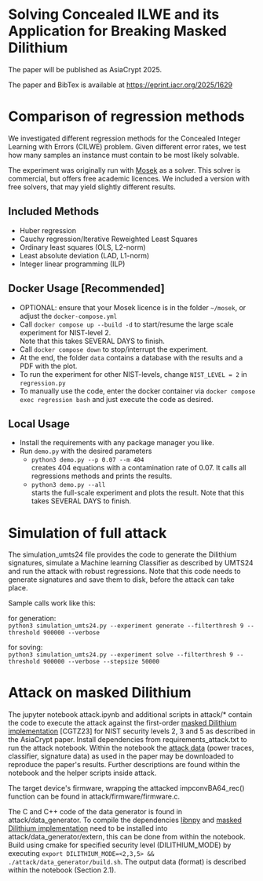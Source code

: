 Solving Concealed ILWE and its Application for Breaking Masked Dilithium
===

The paper will be published as AsiaCrypt 2025. 

The paper and BibTex is available at https://eprint.iacr.org/2025/1629

# Comparison of regression methods
We investigated different regression methods for the Concealed Integer Learning with Errors (CILWE) problem.
Given different error rates, we test how many samples an instance must contain to be most likely solvable.

The experiment was originally run with [Mosek](https://www.mosek.com/) as a solver. This solver is commercial, but offers free academic licences.
We included a version with free solvers, that may yield slightly different results.

## Included Methods
* Huber regression
* Cauchy regression/Iterative Reweighted Least Squares
* Ordinary least squares (OLS, L2-norm)
* Least absolute deviation (LAD, L1-norm)
* Integer linear programming (ILP)

## Docker Usage [Recommended]
* OPTIONAL: ensure that your Mosek licence is in the folder `~/mosek`, or adjust the `docker-compose.yml`
* Call `docker compose up --build -d` to start/resume the large scale experiment for NIST-level 2.  
  Note that this takes SEVERAL DAYS to finish.
* Call `docker compose down` to stop/interrupt the experiment.
* At the end, the folder `data` contains a database with the results and a PDF with the plot.
* To run the experiment for other NIST-levels, change `NIST_LEVEL = 2` in `regression.py`
* To manually use the code, enter the docker container via `docker compose exec regression bash` and just execute the code as desired.

## Local Usage
* Install the requirements with any package manager you like. 
* Run `demo.py` with the desired parameters
  * `python3 demo.py --p 0.07 --m 404`  
  creates 404 equations with a contamination rate of 0.07.
    It calls all regressions methods and prints the results.
  * `python3 demo.py --all`  
  starts the full-scale experiment and plots the result. 
    Note that this takes SEVERAL DAYS to finish.

# Simulation of full attack
The simulation_umts24 file provides the code to generate the Dilithium signatures, simulate a Machine learning Classifier as described by UMTS24 and run the attack with robust regressions. 
Note that this code needs to generate signatures and save them to disk, before the attack can take place.

Sample calls work like this:

for generation:  
`python3 simulation_umts24.py --experiment generate --filterthresh 9 --threshold 900000 --verbose`

for soving:  
`python3 simulation_umts24.py --experiment solve --filterthresh 9 --threshold 900000 --verbose --stepsize 50000`

# Attack on masked Dilithium
The jupyter notebook attack.ipynb and additional scripts in attack/* contain the code to execute the attack against the first-order [masked Dilithium implementation](https://github.com/fragerar/Masked_Dilithium) [CGTZ23] for NIST security levels 2, 3 and 5 as described in the AsiaCrypt paper.
Install dependencies from requirements_attack.txt to run the attack notebook. Within the notebook the [attack data](https://zenodo.org/records/17291471) (power traces, classifier, signature data) as used in the paper may be downloaded to reproduce
the paper's results. Further descriptions are found within the notebook and the helper scripts inside attack.

The target device's firmware, wrapping the attacked impconvBA64_rec() function can be found in attack/firmware/firmware.c.

The C and C++ code of the data generator is found in attack/data_generator. To compile the dependencies [libnpy](https://github.com/llohse/libnpy) and [masked Dilithium implementation](https://github.com/fragerar/Masked_Dilithium) need to be installed into attack/data_generator/extern, this can be done from within the notebook. Build using cmake for specified security level (DILITHIUM_MODE) by executing `export DILITHIUM_MODE=<2,3,5> && ./attack/data_generator/build.sh`. The output data (format) is described within the notebook (Section 2.1).

